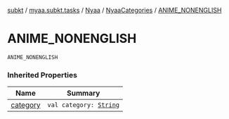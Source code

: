 [subkt](../../../index.md) / [myaa.subkt.tasks](../../index.md) / [Nyaa](../index.md) / [NyaaCategories](index.md) / [ANIME_NONENGLISH](./-a-n-i-m-e_-n-o-n-e-n-g-l-i-s-h.md)

# ANIME_NONENGLISH

`ANIME_NONENGLISH`

### Inherited Properties

| Name | Summary |
|---|---|
| [category](category.md) | `val category: `[`String`](https://kotlinlang.org/api/latest/jvm/stdlib/kotlin/-string/index.html) |
